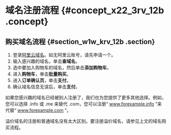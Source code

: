 # 域名注册流程 {#concept_x22_3rv_12b .concept}

## 购买域名流程 {#section_w1w_krv_12b .section}

1.  登录[阿里云域名](https://www.alibabacloud.com/zh/domain)。如无阿里云账号，请先申请一个。
2.  输入感兴趣的域名，单击**查域名**。
3.  选中要加入购物车的域名，然后单击**添加购物车**。
4.  进入**购物车**，单击**批量购买**。
5.  进入**订单确认页**，单击**支付**。
6.  确认域名信息无误后，单击**支付**。

如果您感兴趣的域名已经被别人注册了，我们也为您提供了更多其他选择。例如，您可以选择 .info 或 .me 来替代 .com，您可以注册“ www.forexample.info ”来代替“ www.forexample.com ”。

溢价域名的注册和普通域名没有太大区别。要注册溢价域名，请参见上文的域名购买流程。

